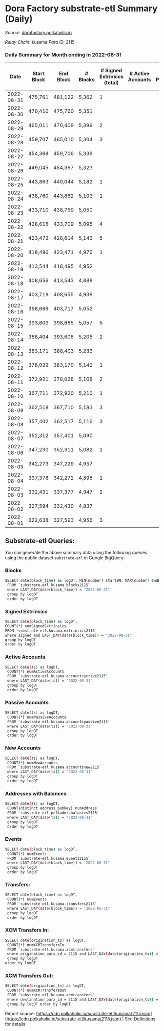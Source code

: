 # Dora Factory substrate-etl Summary (Daily)

_Source_: [dorafactory.polkaholic.io](https://dorafactory.polkaholic.io)

*Relay Chain*: kusama
*Para ID*: 2115



### Daily Summary for Month ending in 2022-08-31


| Date | Start Block | End Block | # Blocks | # Signed Extrinsics (total) | # Active Accounts | # Passive | # New | # Addresses with Balances | # Events | # Transfers | # XCM Transfers In | # XCM Transfers Out | Issues | 
| ---- | ----------- | --------- | -------- | --------------------------- | ----------------- | --------- | ----- | ------------------------- | -------- | ----------- | ------------------ | ------------------- | ------ |
| 2022-08-31 | 475,761 | 481,122 | 5,362 | 1 |  |  |  | 371 | 10,733 | 1  |   |   |  |
| 2022-08-30 | 470,410 | 475,760 | 5,351 |  |  |  |  | 371 | 10,705 |   |   |   |  |
| 2022-08-29 | 465,011 | 470,409 | 5,399 | 2 |  |  |  | 371 | 10,813 | 2  |   |   |  |
| 2022-08-28 | 459,707 | 465,010 | 5,304 | 3 |  |  |  | 371 | 10,629 | 3  |   |   |  |
| 2022-08-27 | 454,368 | 459,706 | 5,339 |  |  |  |  | 371 | 10,681 |   |   |   |  |
| 2022-08-26 | 449,045 | 454,367 | 5,323 |  |  |  |  | 371 | 10,649 |   |   |   |  |
| 2022-08-25 | 443,863 | 449,044 | 5,182 | 1 |  |  |  | 371 | 10,373 | 1  |   |   |  |
| 2022-08-24 | 438,760 | 443,862 | 5,103 | 1 |  |  |  | 371 | 10,215 | 1  |   |   |  |
| 2022-08-23 | 433,710 | 438,759 | 5,050 |  |  |  |  | 371 | 10,103 |   |   |   |  |
| 2022-08-22 | 428,615 | 433,709 | 5,095 | 4 |  |  |  | 371 | 10,212 | 2  |   |   |  |
| 2022-08-21 | 423,472 | 428,614 | 5,143 | 5 |  |  |  | 370 | 10,317 | 3  |   |   |  |
| 2022-08-20 | 418,496 | 423,471 | 4,976 | 1 |  |  |  | 370 | 9,961 | 1  |   |   |  |
| 2022-08-19 | 413,544 | 418,495 | 4,952 |  |  |  |  | 370 | 9,907 |   |   |   |  |
| 2022-08-18 | 408,656 | 413,543 | 4,888 |  |  |  |  | 370 | 9,778 |   |   |   |  |
| 2022-08-17 | 403,718 | 408,655 | 4,938 |  |  |  |  | 370 | 9,879 |   |   |   |  |
| 2022-08-16 | 398,666 | 403,717 | 5,052 |  |  |  |  | 370 | 10,107 |   |   |   |  |
| 2022-08-15 | 393,609 | 398,665 | 5,057 | 5 |  |  |  | 370 | 10,147 | 5  |   |   |  |
| 2022-08-14 | 388,404 | 393,608 | 5,205 | 2 |  |  |  | 370 | 10,425 | 2  |   |   |  |
| 2022-08-13 | 383,171 | 388,403 | 5,233 |  |  |  |  | 370 | 10,469 |   |   |   |  |
| 2022-08-12 | 378,029 | 383,170 | 5,142 | 1 |  |  |  | 370 | 10,292 | 1  |   |   |  |
| 2022-08-11 | 372,921 | 378,028 | 5,108 | 2 |  |  |  | 370 | 10,231 | 2  |   |   |  |
| 2022-08-10 | 367,711 | 372,920 | 5,210 | 1 |  |  |  | 370 | 10,429 | 1  |   |   |  |
| 2022-08-09 | 362,518 | 367,710 | 5,193 | 3 |  |  |  | 370 | 10,407 | 3  |   |   |  |
| 2022-08-08 | 357,402 | 362,517 | 5,116 | 3 |  |  |  | 370 | 10,253 | 3  |   |   |  |
| 2022-08-07 | 352,312 | 357,401 | 5,090 |  |  |  |  | 370 | 10,183 |   |   |   |  |
| 2022-08-06 | 347,230 | 352,311 | 5,082 | 1 |  |  |  | 370 | 10,173 | 1  |   |   |  |
| 2022-08-05 | 342,273 | 347,229 | 4,957 |  |  |  |  | 370 | 9,916 |   |   |   |  |
| 2022-08-04 | 337,378 | 342,272 | 4,895 | 1 |  |  |  | 370 | 9,799 | 1  |   |   |  |
| 2022-08-03 | 332,431 | 337,377 | 4,947 | 2 |  |  |  | 370 | 9,907 |   |   |   |  |
| 2022-08-02 | 327,594 | 332,430 | 4,837 |  |  |  |  | 370 | 9,677 |   |   |   |  |
| 2022-08-01 | 322,638 | 327,593 | 4,956 | 3 |  |  |  | 370 | 9,931 | 3  |   |   |  |

## Substrate-etl Queries:
You can generate the above summary data using the following queries using the public dataset `substrate-etl` in Google BigQuery:

### Blocks
```bash
SELECT date(block_time) as logDT, MIN(number) startBN, MAX(number) endBN, COUNT(*) numBlocks 
 FROM `substrate-etl.kusama.blocks2115`  
 where LAST_DAY(date(block_time)) = "2022-08-31" 
 group by logDT 
 order by logDT
```

### Signed Extrinsics
```bash
SELECT date(block_time) as logDT, 
COUNT(*) numSignedExtrinsics 
FROM `substrate-etl.kusama.extrinsics2115`  
where signed and LAST_DAY(date(block_time)) = "2022-08-31" 
group by logDT 
order by logDT
```

### Active Accounts
```bash
SELECT date(ts) as logDT, 
 COUNT(*) numActiveAccounts 
 FROM `substrate-etl.kusama.accountsactive2115` 
 where LAST_DAY(date(ts)) = "2022-08-31" 
 group by logDT 
 order by logDT
```

### Passive Accounts
```bash
SELECT date(ts) as logDT, 
 COUNT(*) numPassiveAccounts 
 FROM `substrate-etl.kusama.accountspassive2115` 
 where LAST_DAY(date(ts)) = "2022-08-31" 
 group by logDT 
 order by logDT
```

### New Accounts
```bash
SELECT date(ts) as logDT, 
 COUNT(*) numNewAccounts 
 FROM `substrate-etl.kusama.accountsnew2115` 
 where LAST_DAY(date(ts)) = "2022-08-31" 
 group by logDT
 order by logDT
```

### Addresses with Balances
```bash
SELECT date(ts) as logDT,
 COUNT(distinct address_pubkey) numAddress 
 FROM `substrate-etl.polkadot.balances2115` 
 where LAST_DAY(date(ts)) = "2022-08-31" 
 group by logDT 
 order by logDT
```

### Events
```bash
SELECT date(block_time) as logDT, 
 COUNT(*) numEvents 
 FROM `substrate-etl.kusama.events2115` 
 where LAST_DAY(date(block_time)) = "2022-08-31" 
 group by logDT 
 order by logDT
```

### Transfers:
```bash
SELECT date(block_time) as logDT, 
 COUNT(*) numEvents 
 FROM `substrate-etl.kusama.transfers2115` 
 where LAST_DAY(date(block_time)) = "2022-08-31" 
 group by logDT 
 order by logDT
```

### XCM Transfers In:
```bash
SELECT date(origination_ts) as logDT, 
 COUNT(*) numXCMTransfersIn 
 FROM `substrate-etl.kusama.xcmtransfers` 
 where origination_para_id = 2115 and LAST_DAY(date(origination_ts)) = "2022-08-31" 
 group by logDT 
order by logDT
```

### XCM Transfers Out:
```bash
SELECT date(origination_ts) as logDT, 
 COUNT(*) numXCMTransfersOut 
 FROM `substrate-etl.kusama.xcmtransfers` 
 where destination_para_id = 2115 and LAST_DAY(date(origination_ts)) = "2022-08-31" 
 group by logDT order by logDT
```


Report source: [https://cdn.polkaholic.io/substrate-etl/kusama/2115.json](https://cdn.polkaholic.io/substrate-etl/kusama/2115.json) | See [Definitions](/DEFINITIONS.md) for details
